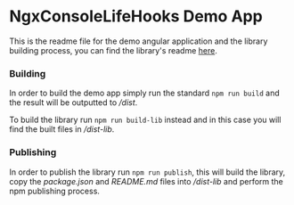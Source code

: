 # NgxConsoleLifeHooks Demo App

This is the readme file for the demo angular application and the library building process, you can find the library's readme [here](./lib/README.md).

### Building

In order to build the demo app simply run the standard
`npm run build` and the result will be outputted to _/dist_.

To build the library run `npm run build-lib` instead and in this case you will find the built files in _/dist-lib_.

### Publishing

In order to publish the library run `npm run publish`, this will build the library, copy the _package.json_ and _README&#46;md_ files into _/dist-lib_ and perform the npm publishing process.
